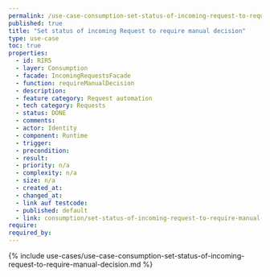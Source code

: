 ```yaml
---
permalink: /use-case-consumption-set-status-of-incoming-request-to-require-manual-decision
published: true
title: "Set status of incoming Request to require manual decision"
type: use-case
toc: true
properties:
  - id: RIR5
  - layer: Consumption
  - facade: IncomingRequestsFacade
  - function: requireManualDecision
  - description:
  - feature category: Request automation
  - tech category: Requests
  - status: DONE
  - comments:
  - actor: Identity
  - component: Runtime
  - trigger:
  - precondition:
  - result:
  - priority: n/a
  - complexity: n/a
  - size: n/a
  - created_at:
  - changed_at:
  - link auf testcode:
  - published: default
  - link: consumption/set-status-of-incoming-request-to-require-manual-decision
require:
required_by:
---
```


{% include use-cases/use-case-consumption-set-status-of-incoming-request-to-require-manual-decision.md %}

